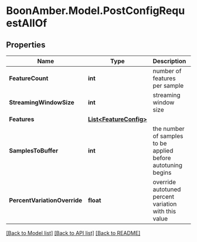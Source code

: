 # BoonAmber.Model.PostConfigRequestAllOf

## Properties

Name | Type | Description | Notes
------------ | ------------- | ------------- | -------------
**FeatureCount** | **int** | number of features per sample | 
**StreamingWindowSize** | **int** | streaming window size | 
**Features** | [**List&lt;FeatureConfig&gt;**](FeatureConfig.md) |  | [optional] 
**SamplesToBuffer** | **int** | the number of samples to be applied before autotuning begins | [optional] 
**PercentVariationOverride** | **float** | override autotuned percent variation with this value | [optional] [default to -1.0F]

[[Back to Model list]](../README.md#documentation-for-models) [[Back to API list]](../README.md#documentation-for-api-endpoints) [[Back to README]](../README.md)


